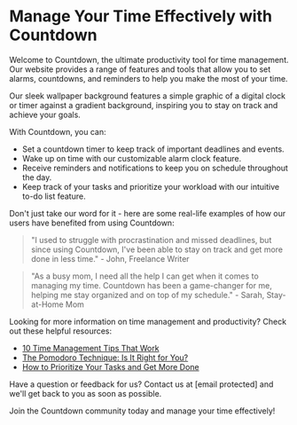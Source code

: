 <!--font:Montserrat-->

# Manage Your Time Effectively with Countdown

Welcome to Countdown, the ultimate productivity tool for time management. Our website provides a range of features and tools that allow you to set alarms, countdowns, and reminders to help you make the most of your time.

Our sleek wallpaper background features a simple graphic of a digital clock or timer against a gradient background, inspiring you to stay on track and achieve your goals.

With Countdown, you can:

- Set a countdown timer to keep track of important deadlines and events.
- Wake up on time with our customizable alarm clock feature.
- Receive reminders and notifications to keep you on schedule throughout the day.
- Keep track of your tasks and prioritize your workload with our intuitive to-do list feature.

Don't just take our word for it - here are some real-life examples of how our users have benefited from using Countdown:

> "I used to struggle with procrastination and missed deadlines, but since using Countdown, I've been able to stay on track and get more done in less time." - John, Freelance Writer

> "As a busy mom, I need all the help I can get when it comes to managing my time. Countdown has been a game-changer for me, helping me stay organized and on top of my schedule." - Sarah, Stay-at-Home Mom

Looking for more information on time management and productivity? Check out these helpful resources:

- [10 Time Management Tips That Work](#)
- [The Pomodoro Technique: Is It Right for You?](#)
- [How to Prioritize Your Tasks and Get More Done](#)

Have a question or feedback for us? Contact us at [email protected] and we'll get back to you as soon as possible.

Join the Countdown community today and manage your time effectively!

<!--

Write me content for website with wallpaper which alt text is:

"A wallpaper featuring a simple graphic of a digital clock or timer, with space for setting alarms and countdowns, set against a gradient background."

The name/title of the page should not be 1:1 copy of the alt text but rather a real content of the website which is using this wallpaper.

- Use markdown format 
- Start with heading
- Heading should be short and concise
- The content should look like a real website 
- The website should not be about the wallpaper, wallpaper is just a related background
- Heading should be contain work "wallpaper" or "background"
- Include real sections like references, contact, user stories, etc. use things relevant to the page purpose.
- Feel free to use structure like headings, bullets, numbering, blockquotes, paragraphs, horizontal lines, etc.
- You can use formatting like bold or _italic_
- You can include UTF-8 emojis
- Links should be only #hash anchors (and you can refer to the document itself)
- Do not include images


---


# "Countdown" - A Productivity Tool for Time Management

Welcome to Countdown, your ultimate productivity tool for time management. Our website is designed to help you make the most of your time by providing you with a range of features and tools that allow you to set alarms, countdowns, and reminders.

## Wallpaper Background

Our website features a sleek and modern wallpaper background that sets the tone for your productive day. The wallpaper features a simple graphic of a digital clock or timer, with space for setting alarms and countdowns, set against a gradient background. This wallpaper will inspire you to stay on track and achieve your goals.

## Features

Our website offers a range of features to help you manage your time effectively. These include:

- **Countdown Timer:** Set a countdown timer to keep track of important deadlines and events.
- **Alarm Clock:** Wake up on time with our customizable alarm clock feature.
- **Reminder Notifications:** Receive reminders and notifications to keep you on schedule throughout the day.
- **To-Do List:** Keep track of your tasks and prioritize your workload with our intuitive to-do list feature.

## User Stories

Don't just take our word for it - here are some real-life examples of how our users have benefited from using Countdown:

> "I used to struggle with procrastination and missed deadlines, but since using Countdown, I've been able to stay on track and get more done in less time." - John, Freelance Writer

> "As a busy mom, I need all the help I can get when it comes to managing my time. Countdown has been a game-changer for me, helping me stay organized and on top of my schedule." - Sarah, Stay-at-Home Mom

## References

Looking for more information on time management and productivity? Check out these helpful resources:

- [10 Time Management Tips That Work](#)
- [The Pomodoro Technique: Is It Right for You?](#)
- [How to Prioritize Your Tasks and Get More Done](#)

## Contact Us

Have a question or feedback for us? We'd love to hear from you! Contact us at [email protected] and we'll get back to you as soon as possible.

---

Join the Countdown community today and take control of your time!


---


Heading is too long, rewrite whole content.


---


# Boost Your Productivity with Countdown

Welcome to Countdown, the ultimate productivity tool for time management. Our website is designed to help you make the most of your time by providing a range of features and tools that allow you to set alarms, countdowns, and reminders.

Our sleek and modern wallpaper background sets the tone for your productive day. Featuring a simple graphic of a digital clock or timer against a gradient background, our wallpaper will inspire you to stay on track and achieve your goals.

With Countdown, you can:

- Set a countdown timer to keep track of important deadlines and events.
- Wake up on time with our customizable alarm clock feature.
- Receive reminders and notifications to keep you on schedule throughout the day.
- Keep track of your tasks and prioritize your workload with our intuitive to-do list feature.

But don't just take our word for it - here are some real-life examples of how our users have benefited from using Countdown:

> "I used to struggle with procrastination and missed deadlines, but since using Countdown, I've been able to stay on track and get more done in less time." - John, Freelance Writer

> "As a busy mom, I need all the help I can get when it comes to managing my time. Countdown has been a game-changer for me, helping me stay organized and on top of my schedule." - Sarah, Stay-at-Home Mom

Looking for more information on time management and productivity? Check out these helpful resources:

- [10 Time Management Tips That Work](#)
- [The Pomodoro Technique: Is It Right for You?](#)
- [How to Prioritize Your Tasks and Get More Done](#)

Have a question or feedback for us? We'd love to hear from you! Contact us at [email protected] and we'll get back to you as soon as possible.

Join the Countdown community today and take control of your time!


---


Heading is too long, rewrite whole content.


---


# Take Control of Your Time with Countdown

Welcome to Countdown, the ultimate productivity tool for time management. Our website is designed to help you make the most of your time by providing a range of features and tools that allow you to set alarms, countdowns, and reminders.

Our sleek and modern wallpaper background features a simple graphic of a digital clock or timer against a gradient background, inspiring you to stay on track and achieve your goals.

With Countdown, you can:

- Set a countdown timer to keep track of important deadlines and events.
- Wake up on time with our customizable alarm clock feature.
- Receive reminders and notifications to keep you on schedule throughout the day.
- Keep track of your tasks and prioritize your workload with our intuitive to-do list feature.

Don't just take our word for it - here are some real-life examples of how our users have benefited from using Countdown:

> "I used to struggle with procrastination and missed deadlines, but since using Countdown, I've been able to stay on track and get more done in less time." - John, Freelance Writer

> "As a busy mom, I need all the help I can get when it comes to managing my time. Countdown has been a game-changer for me, helping me stay organized and on top of my schedule." - Sarah, Stay-at-Home Mom

Looking for more information on time management and productivity? Check out these helpful resources:

- [10 Time Management Tips That Work](#)
- [The Pomodoro Technique: Is It Right for You?](#)
- [How to Prioritize Your Tasks and Get More Done](#)

Have a question or feedback for us? Contact us at [email protected] and we'll get back to you as soon as possible.

Join the Countdown community today and take control of your time!


---


Heading is too long, rewrite whole content.


---


# Manage Your Time Effectively with Countdown

Welcome to Countdown, the ultimate productivity tool for time management. Our website provides a range of features and tools that allow you to set alarms, countdowns, and reminders to help you make the most of your time.

Our sleek wallpaper background features a simple graphic of a digital clock or timer against a gradient background, inspiring you to stay on track and achieve your goals.

With Countdown, you can:

- Set a countdown timer to keep track of important deadlines and events.
- Wake up on time with our customizable alarm clock feature.
- Receive reminders and notifications to keep you on schedule throughout the day.
- Keep track of your tasks and prioritize your workload with our intuitive to-do list feature.

Don't just take our word for it - here are some real-life examples of how our users have benefited from using Countdown:

> "I used to struggle with procrastination and missed deadlines, but since using Countdown, I've been able to stay on track and get more done in less time." - John, Freelance Writer

> "As a busy mom, I need all the help I can get when it comes to managing my time. Countdown has been a game-changer for me, helping me stay organized and on top of my schedule." - Sarah, Stay-at-Home Mom

Looking for more information on time management and productivity? Check out these helpful resources:

- [10 Time Management Tips That Work](#)
- [The Pomodoro Technique: Is It Right for You?](#)
- [How to Prioritize Your Tasks and Get More Done](#)

Have a question or feedback for us? Contact us at [email protected] and we'll get back to you as soon as possible.

Join the Countdown community today and manage your time effectively!


---


Write me a Google font which is best fitting for the website.

Pick from the list:
- Dancing Script
- Playfair Display
- Lato
- Inter
- Alegreya
- Roboto
- Montserrat
- Futura
- Raleway
- Great Vibes
- Exo 2
- Poppins
- Orbitron
- Barlow Condensed
- IBM Plex Sans
- Open Sans
- Lobster


Write just the font name nothing else.


---


I recommend using "Montserrat" as the Google font for your website.

-->
